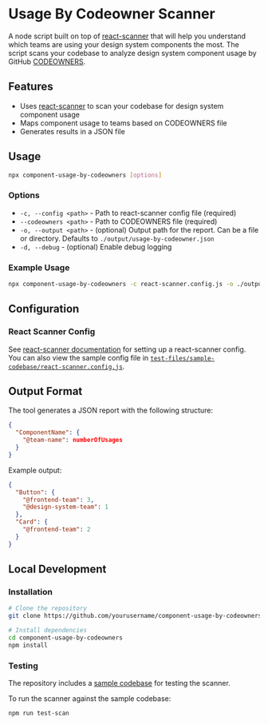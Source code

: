 # Usage By Codeowner Scanner

A node script built on top of [react-scanner](https://github.com/moroshko/react-scanner) that will help you understand which teams are using your design system components the most. The script scans your codebase to analyze design system component usage by GitHub [CODEOWNERS](https://docs.github.com/en/repositories/managing-your-repositorys-settings-and-features/customizing-your-repository/about-code-owners#example-of-a-codeowners-file).

## Features

- Uses [react-scanner](https://github.com/moroshko/react-scanner) to scan your codebase for design system component usage
- Maps component usage to teams based on CODEOWNERS file
- Generates results in a JSON file

## Usage

```bash
npx component-usage-by-codeowners [options]
```

### Options

- `-c, --config <path>` - Path to react-scanner config file (required)
- `--codeowners <path>` - Path to CODEOWNERS file (required)
- `-o, --output <path>` - (optional) Output path for the report. Can be a file or directory. Defaults to `./output/usage-by-codeowner.json`
- `-d, --debug` - (optional) Enable debug logging

### Example Usage

```bash
npx component-usage-by-codeowners -c react-scanner.config.js -o ./output/usage-by-codeowner.json --codeowners ./CODEOWNERS
```

## Configuration

### React Scanner Config

See [react-scanner documentation](https://github.com/moroshko/react-scanner?tab=readme-ov-file#config-options) for setting up a react-scanner config. You can also view the sample config file in [`test-files/sample-codebase/react-scanner.config.js`](test-files/sample-codebase/react-scanner.config.js).

## Output Format

The tool generates a JSON report with the following structure:

```json
{
  "ComponentName": {
    "@team-name": numberOfUsages
  }
}
```

Example output:
```json
{
  "Button": {
    "@frontend-team": 3,
    "@design-system-team": 1
  },
  "Card": {
    "@frontend-team": 2
  }
}
```

## Local Development
### Installation

```bash
# Clone the repository
git clone https://github.com/yourusername/component-usage-by-codeowners.git

# Install dependencies
cd component-usage-by-codeowners
npm install
```

### Testing

The repository includes a [sample codebase](test-files/sample-codebase) for testing the scanner.

To run the scanner against the sample codebase:

```bash
npm run test-scan
```